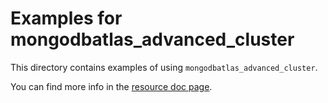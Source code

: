 # Examples for mongodbatlas_advanced_cluster

This directory contains examples of using `mongodbatlas_advanced_cluster`.

You can find more info in the [resource doc page](https://registry.terraform.io/providers/mongodb/mongodbatlas/latest/docs/resources/advanced_cluster).
